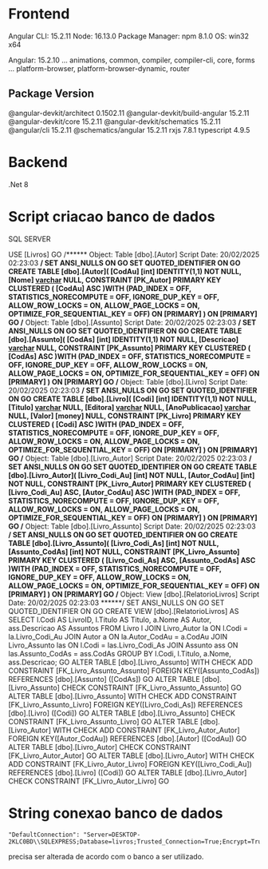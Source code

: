 Frontend
=========
Angular CLI: 15.2.11
Node: 16.13.0
Package Manager: npm 8.1.0
OS: win32 x64

Angular: 15.2.10
... animations, common, compiler, compiler-cli, core, forms
... platform-browser, platform-browser-dynamic, router

Package                         Version
---------------------------------------------------------
@angular-devkit/architect       0.1502.11
@angular-devkit/build-angular   15.2.11
@angular-devkit/core            15.2.11
@angular-devkit/schematics      15.2.11
@angular/cli                    15.2.11
@schematics/angular             15.2.11
rxjs                            7.8.1
typescript                      4.9.5



Backend
========
.Net 8




Script criacao banco de dados
===============================
SQL SERVER

USE [Livros]
GO
/****** Object:  Table [dbo].[Autor]    Script Date: 20/02/2025 02:23:03 ******/
SET ANSI_NULLS ON
GO
SET QUOTED_IDENTIFIER ON
GO
CREATE TABLE [dbo].[Autor](
	[CodAu] [int] IDENTITY(1,1) NOT NULL,
	[Nome] [varchar](40) NULL,
 CONSTRAINT [PK_Autor] PRIMARY KEY CLUSTERED 
(
	[CodAu] ASC
)WITH (PAD_INDEX = OFF, STATISTICS_NORECOMPUTE = OFF, IGNORE_DUP_KEY = OFF, ALLOW_ROW_LOCKS = ON, ALLOW_PAGE_LOCKS = ON, OPTIMIZE_FOR_SEQUENTIAL_KEY = OFF) ON [PRIMARY]
) ON [PRIMARY]
GO
/****** Object:  Table [dbo].[Assunto]    Script Date: 20/02/2025 02:23:03 ******/
SET ANSI_NULLS ON
GO
SET QUOTED_IDENTIFIER ON
GO
CREATE TABLE [dbo].[Assunto](
	[CodAs] [int] IDENTITY(1,1) NOT NULL,
	[Descricao] [varchar](40) NULL,
 CONSTRAINT [PK_Assunto] PRIMARY KEY CLUSTERED 
(
	[CodAs] ASC
)WITH (PAD_INDEX = OFF, STATISTICS_NORECOMPUTE = OFF, IGNORE_DUP_KEY = OFF, ALLOW_ROW_LOCKS = ON, ALLOW_PAGE_LOCKS = ON, OPTIMIZE_FOR_SEQUENTIAL_KEY = OFF) ON [PRIMARY]
) ON [PRIMARY]
GO
/****** Object:  Table [dbo].[Livro]    Script Date: 20/02/2025 02:23:03 ******/
SET ANSI_NULLS ON
GO
SET QUOTED_IDENTIFIER ON
GO
CREATE TABLE [dbo].[Livro](
	[Codi] [int] IDENTITY(1,1) NOT NULL,
	[Titulo] [varchar](40) NULL,
	[Editora] [varchar](40) NULL,
	[AnoPublicacao] [varchar](4) NULL,
	[Valor] [money] NULL,
 CONSTRAINT [PK_Livro] PRIMARY KEY CLUSTERED 
(
	[Codi] ASC
)WITH (PAD_INDEX = OFF, STATISTICS_NORECOMPUTE = OFF, IGNORE_DUP_KEY = OFF, ALLOW_ROW_LOCKS = ON, ALLOW_PAGE_LOCKS = ON, OPTIMIZE_FOR_SEQUENTIAL_KEY = OFF) ON [PRIMARY]
) ON [PRIMARY]
GO
/****** Object:  Table [dbo].[Livro_Autor]    Script Date: 20/02/2025 02:23:03 ******/
SET ANSI_NULLS ON
GO
SET QUOTED_IDENTIFIER ON
GO
CREATE TABLE [dbo].[Livro_Autor](
	[Livro_Codi_Au] [int] NOT NULL,
	[Autor_CodAu] [int] NOT NULL,
 CONSTRAINT [PK_Livro_Autor] PRIMARY KEY CLUSTERED 
(
	[Livro_Codi_Au] ASC,
	[Autor_CodAu] ASC
)WITH (PAD_INDEX = OFF, STATISTICS_NORECOMPUTE = OFF, IGNORE_DUP_KEY = OFF, ALLOW_ROW_LOCKS = ON, ALLOW_PAGE_LOCKS = ON, OPTIMIZE_FOR_SEQUENTIAL_KEY = OFF) ON [PRIMARY]
) ON [PRIMARY]
GO
/****** Object:  Table [dbo].[Livro_Assunto]    Script Date: 20/02/2025 02:23:03 ******/
SET ANSI_NULLS ON
GO
SET QUOTED_IDENTIFIER ON
GO
CREATE TABLE [dbo].[Livro_Assunto](
	[Livro_Codi_As] [int] NOT NULL,
	[Assunto_CodAs] [int] NOT NULL,
 CONSTRAINT [PK_Livro_Assunto] PRIMARY KEY CLUSTERED 
(
	[Livro_Codi_As] ASC,
	[Assunto_CodAs] ASC
)WITH (PAD_INDEX = OFF, STATISTICS_NORECOMPUTE = OFF, IGNORE_DUP_KEY = OFF, ALLOW_ROW_LOCKS = ON, ALLOW_PAGE_LOCKS = ON, OPTIMIZE_FOR_SEQUENTIAL_KEY = OFF) ON [PRIMARY]
) ON [PRIMARY]
GO
/****** Object:  View [dbo].[RelatorioLivros]    Script Date: 20/02/2025 02:23:03 ******/
SET ANSI_NULLS ON
GO
SET QUOTED_IDENTIFIER ON
GO
CREATE VIEW [dbo].[RelatorioLivros] AS
SELECT 
    l.Codi AS LivroID,
    l.Titulo AS Titulo,
    a.Nome AS Autor,
    ass.Descricao AS Assuntos
FROM 
    Livro l
JOIN 
    Livro_Autor la ON l.Codi = la.Livro_Codi_Au
JOIN 
    Autor a ON la.Autor_CodAu = a.CodAu
JOIN 
    Livro_Assunto las ON l.Codi = las.Livro_Codi_As
JOIN 
    Assunto ass ON las.Assunto_CodAs = ass.CodAs
GROUP BY 
    l.Codi, l.Titulo, a.Nome, ass.Descricao;
GO
ALTER TABLE [dbo].[Livro_Assunto]  WITH CHECK ADD  CONSTRAINT [FK_Livro_Assunto_Assunto] FOREIGN KEY([Assunto_CodAs])
REFERENCES [dbo].[Assunto] ([CodAs])
GO
ALTER TABLE [dbo].[Livro_Assunto] CHECK CONSTRAINT [FK_Livro_Assunto_Assunto]
GO
ALTER TABLE [dbo].[Livro_Assunto]  WITH CHECK ADD  CONSTRAINT [FK_Livro_Assunto_Livro] FOREIGN KEY([Livro_Codi_As])
REFERENCES [dbo].[Livro] ([Codi])
GO
ALTER TABLE [dbo].[Livro_Assunto] CHECK CONSTRAINT [FK_Livro_Assunto_Livro]
GO
ALTER TABLE [dbo].[Livro_Autor]  WITH CHECK ADD  CONSTRAINT [FK_Livro_Autor_Autor] FOREIGN KEY([Autor_CodAu])
REFERENCES [dbo].[Autor] ([CodAu])
GO
ALTER TABLE [dbo].[Livro_Autor] CHECK CONSTRAINT [FK_Livro_Autor_Autor]
GO
ALTER TABLE [dbo].[Livro_Autor]  WITH CHECK ADD  CONSTRAINT [FK_Livro_Autor_Livro] FOREIGN KEY([Livro_Codi_Au])
REFERENCES [dbo].[Livro] ([Codi])
GO
ALTER TABLE [dbo].[Livro_Autor] CHECK CONSTRAINT [FK_Livro_Autor_Livro]
GO




String conexao banco de dados
=============================
    "DefaultConnection": "Server=DESKTOP-2KLC0BD\\SQLEXPRESS;Database=livros;Trusted_Connection=True;Encrypt=True;TrustServerCertificate=True;"
precisa ser alterada de acordo com o banco a ser utilizado.


